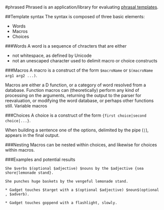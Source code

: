 #phrased
Phrased is an application/library for evaluating [phrasal templates](https://en.wikipedia.org/wiki/Phrasal_template).

<!-- TODO: flesh this out a bit more -->

##Template syntax
The syntax is composed of three basic elements:

* Words
* Macros
* Choices

###Words
A word is a sequence of chracters that are either

* not whitespace, as defined by Unicode
* not an unescaped character used to delimit macro or choice constructs

###Macros
A macro is a construct of the form `$macroName` or  `$(macroName arg1 arg2 ...)`.

Macros are either a D function, or a category of word resolved from a database.
Function macros can (theoretically) perform any kind of processing on the arguments, returning the output to the parser for reevaluation, or modifying the word database, or perhaps other functions still.
Variable macros 

###Choices
A choice is a construct of the form `{first choice|second choice|...}`.

When building a sentence one of the options, delimited by the pipe (`|`), appears in the final output.

###Nesting
Macros can be nested within choices, and likewise for choices within macros.

###Examples and potential results
```
She $verbs $(optional $adjective) $nouns by the $adjective {sea shore|lemonade stand}.

She punches huge baskets by the vengeful lemonade stand.
```

```
* Gadget touches $target with a $(optional $adjective) $noun$(optional , $adverb).

* Gadget touches goppend with a flashlight, slowly.
```
